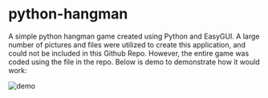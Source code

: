 # python-hangman

A simple python hangman game created using Python and EasyGUI. A large number of pictures and files were utilized to create this application, and could not be included in this Github Repo. However, the entire game was coded using the file in the repo. Below is demo to demonstrate how it would work:

![demo](https://user-images.githubusercontent.com/76793061/104958398-f29c5000-599d-11eb-8aa7-9b5968e26f57.gif)
